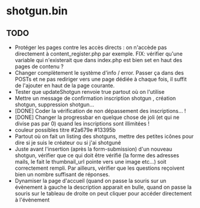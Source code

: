 # shotgun.bin

TODO
----
* Protéger les pages contre les accès directs : on n'accède pas directement à content_register.php par exemple. FIX: vérifier qu'une variable qui n'existerait que dans index.php est bien set en haut des pages de contenu ?
* Changer complètement le système d'info / error. Passer ça dans des POSTs et ne pas rediriger vers une page dédiée à chaque fois, il suffit de l'ajouter en haut de la page courante.
* Tester que updateShotgun renvoie true partout où on l'utilise
* Mettre un message de confirmation inscription shotgun , création shotgun, suppression shotgun...
* [DONE] Coder la vérification de non dépassement des inscriptions... !
* [DONE] Changer la progressbar en quelque chose de joli (et qui ne divise pas par 0) quand les inscriptions sont illimitées !
* couleur possibles titre #2a679e #13395b
* Partout où on fait un listing des shotguns, mettre des petites icônes pour dire si je suis le créateur ou si j'ai shotguné
* Juste avant l'insertion (après la form-submission) d'un nouveau shotgun, vérifier que ce qui doit être vérifié (la forme des adresses mails, le fait le thumbnail_url pointe vers une image etc...) soit correctement rempli. Par ailleurs, vérifier que les questions reçoivent bien un nombre suffisant de réponses.
* Dynamiser la page d'accueil (quand on passe la souris sur un évènement à gauche la description apparait en bulle, quand on passe la souris sur le tableau de droite on peut cliquer pour accéder directement à l'évènement